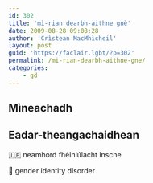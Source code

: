 ```yaml
---
id: 302
title: 'mì-rian dearbh-aithne gnè'
date: 2009-08-28 09:08:28
author: 'Crìstean MacMhìcheil'
layout: post
guid: 'https://faclair.lgbt/?p=302'
permalink: /mi-rian-dearbh-aithne-gne/
categories:
    - gd
---
```


## Mìneachadh

## Eadar-theangachaidhean

&#x1f1ee;&#x1f1ea; neamhord fhéiniúlacht inscne

&#x1f3f4;&#xe0067;&#xe0062;&#xe0065;&#xe006e;&#xe0067;&#xe007f; gender identity disorder